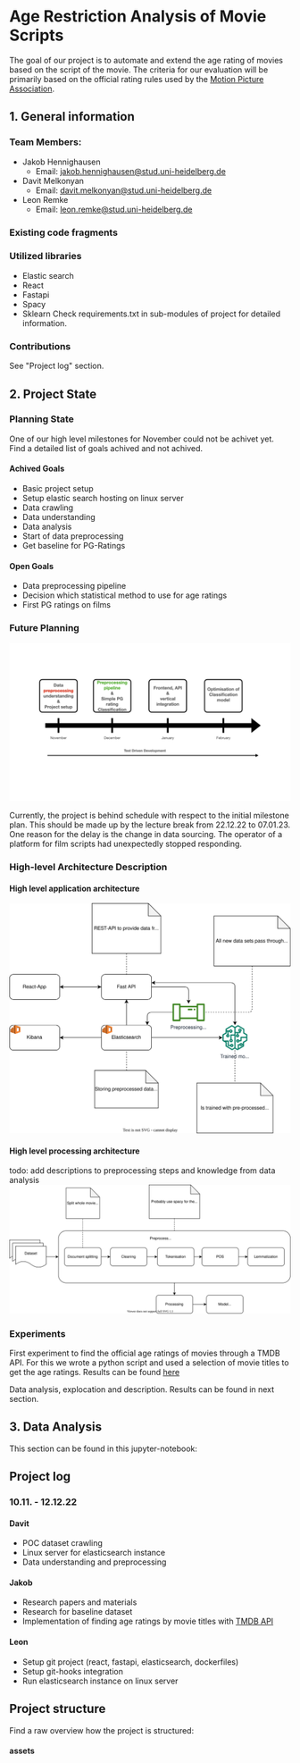 # Age Restriction Analysis of Movie Scripts
The goal of our project is to automate and extend the age rating of movies based on the script of the movie. The criteria for our evaluation will be primarily based on the official rating rules used by the [Motion Picture Association](https://www.filmratings.com/RatingsGuide).

## 1. General information
### Team Members:
- Jakob Hennighausen
  - Email: jakob.hennighausen@stud.uni-heidelberg.de
- Davit Melkonyan
  - Email: davit.melkonyan@stud.uni-heidelberg.de
- Leon Remke
  - Email: leon.remke@stud.uni-heidelberg.de
### Existing code fragments

### Utilized libraries
- Elastic search
- React
- Fastapi
- Spacy
- Sklearn
Check requirements.txt in sub-modules of project for detailed information.

### Contributions
See "Project log" section.

## 2. Project State

### Planning State
One of our high level milestones for November could not be achivet yet. Find a detailed list of goals achived and not achived.
#### Achived Goals
- Basic project setup
- Setup elastic search hosting on linux server
- Data crawling
- Data understanding
- Data analysis
- Start of data preprocessing
- Get baseline for PG-Ratings
#### Open Goals
- Data preprocessing pipeline
- Decision which statistical method to use for age ratings
- First PG ratings on films
### Future Planning

<img src="./assets/Milestones_New.001.png">

Currently, the project is behind schedule with respect to the initial milestone plan. This should be made up by the lecture break from 22.12.22 to 07.01.23.
One reason for the delay is the change in data sourcing. The operator of a platform for film scripts had unexpectedly stopped responding.
### High-level Architecture Description
#### High level application architecture
<img src="./assets/high_level_architecture_dsta.svg">

#### High level processing architecture
todo: add descriptions to preprocessing steps and knowledge from data analysis
<img src="./assets/processing_architecture.svg">

### Experiments
First experiment to find the official age ratings of movies through a TMDB API. For this we wrote a python script and used a selection of movie titles to get the age ratings. Results can be found [here](data_exploration/baseline/data/map_title_to_ageRating.txt)

Data analysis, explocation and description. Results can be found in next section.
## 3. Data Analysis
This section can be found in this jupyter-notebook: 
## Project log
### 10.11. - 12.12.22
#### Davit
- POC dataset crawling
- Linux server for elasticsearch instance
- Data understanding and preprocessing
#### Jakob
- Research papers and materials
- Research for baseline dataset
- Implementation of finding age ratings by movie titles with [TMDB API](https://www.themoviedb.org/documentation/api)
#### Leon
- Setup git project (react, fastapi, elasticsearch, dockerfiles)
- Setup git-hooks integration
- Run elasticsearch instance on linux server

## Project structure
Find a raw overview how the project is structured:
#### assets